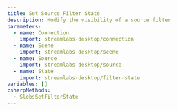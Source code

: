 ```yaml
---
title: Set Source Filter State
description: Modify the visibility of a source filter
parameters:
  - name: Connection
    import: streamlabs-desktop/connection
  - name: Scene
    import: streamlabs-desktop/scene
  - name: Source
    import: streamlabs-desktop/source
  - name: State
    import: streamlabs-desktop/filter-state
variables: []
csharpMethods:
  - SlobsSetFilterState
---
```

